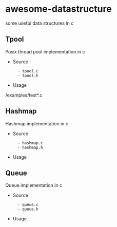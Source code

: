 awesome-datastructure
=============

some useful data structures in c

## Tpool

Posix thread pool  implementation in c

- Source

		- tpool.c
		- tpool.h

- Usage

/examples/test*.c

## Hashmap

Hashmap implementation in c 

- Source

		- hashmap.c
		- hashmap.h

- Usage

## Queue

Queue implementation in c 

- Source

		- queue.c
		- queue.h

- Usage


